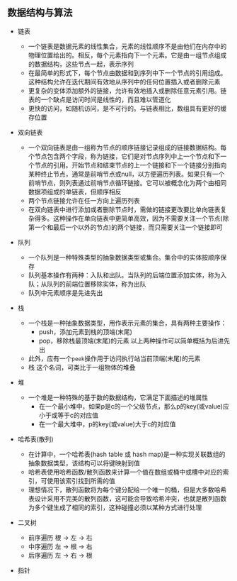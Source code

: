 ## 数据结构与算法
* 链表
  + 一个链表是数据元素的线性集合，元素的线性顺序不是由他们在内存中的物理位置给出的。相反，每个元素指向下一个元素。它是由一组节点组成的数据结构，这些节点一起，表示序列
  + 在最简单的形式下，每个节点由数据和到序列中下一个节点的引用组成。这种结构允许在迭代期间有效地从序列中的任何位置插入或者删除元素
  + 更复杂的变体添加额外的链接，允许有效地插入或删除任意元素引用。链表的一个缺点是访问时间是线性的，而且难以管道化
  + 更快的访问，如随机访问，是不可行的。与链表相比，数组具有更好的缓存位置

* 双向链表
  + 一个双向链表是由一组称为节点的顺序链接记录组成的链接数据结构。每个节点包含两个字段，称为链接，它们是对节点序列中上一个节点和下一个节点的引用。开始节点和结束节点的上一个链接和下一个链接分别指向某种终止节点，通常是前哨节点或null，以方便遍历列表。如果只有一个前哨节点，则列表通过前哨节点循环链接。它可以被概念化为两个由相同数据项组成的单链表，但顺序相反
  + 两个节点链接允许在任一方向上遍历列表
  + 在双向链表中进行添加或者删除节点时，需做的链接更改要比单向链表复杂得多。这种操作在单向链表中更简单高效，因为不需要关注一个节点(除第一个和最后一个以外的节点)的两个链接，而只需要关注一个链接即可

* 队列
  + 一个队列是一种特殊类型的抽象数据类型或集合。集合中的实体按顺序保存
  + 队列基本操作有两种：入队和出队。当队列的后端位置添加实体，称为入队；从队列的前端位置移除实体，称为出队
  + 队列中元素顺序是先进先出

* 栈
  + 一个栈是一种抽象数据类型，用作表示元素的集合，具有两种主要操作：
    * push，添加元素到栈的顶端(末尾)
    * pop，移除栈最顶端(末尾)的元素
    以上两种操作可以简单概括为后进先出
  + 此外，应有一个`peek`操作用于访问执行站当前顶端(末尾)的元素
  + 栈 这个名词，可类比于一组物体的堆叠

* 堆
  + 一个堆是一种特殊的基于数的数据结构，它满足下面描述的堆属性
    * 在一个最小堆中，如果p是c的一个父级节点，那么p的key(或value)应小于或等于c的对应值
    * 在一个最大堆中，p的key(或value)大于c的对应值

* 哈希表(散列)
  + 在计算中，一个哈希表(hash table 或 hash map)是一种实现关联数组的抽象数据类型，该结构可以将键映射到值
  + 哈希表使用哈希函数/散列函数来计算一个值在数组或桶中或槽中对应的索引，可使用该索引找到所需的值
  + 理想情况下，散列函数将为每个键分配给一个唯一的桶，但是大多数哈希表设计采用不完美的散列函数，这可能会导致哈希冲突，也就是散列函数为多个键生成了相同的索引，这种碰撞必须以某种方式进行处理

* 二叉树
  + 前序遍历 根 -> 左 -> 右
  + 中序遍历 左 -> 根 -> 右
  + 后序遍历 左 -> 右 -> 根

* 指针